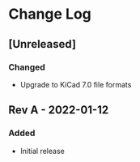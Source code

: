 # Change Log

## [Unreleased]

### Changed

- Upgrade to KiCad 7.0 file formats

## Rev A - 2022-01-12

### Added

- Initial release
